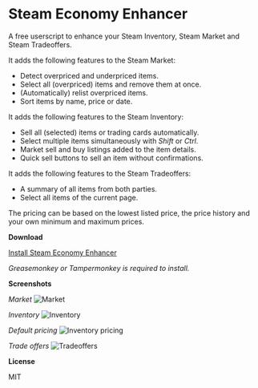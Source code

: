 # Steam Economy Enhancer

A free userscript to enhance your Steam Inventory, Steam Market and Steam Tradeoffers.

It adds the following features to the Steam Market:

*    Detect overpriced and underpriced items.
*    Select all (overpriced) items and remove them at once.
*    (Automatically) relist overpriced items.
*    Sort items by name, price or date.

It adds the following features to the Steam Inventory:

*    Sell all (selected) items or trading cards automatically.
*    Select multiple items simultaneously with *Shift* or *Ctrl*.
*    Market sell and buy listings added to the item details.
*    Quick sell buttons to sell an item without confirmations.

It adds the following features to the Steam Tradeoffers:

*    A summary of all items from both parties.
*    Select all items of the current page.

The pricing can be based on the lowest listed price, the price history and your own minimum and maximum prices.

**Download**

[Install Steam Economy Enhancer](https://raw.githubusercontent.com/Nuklon/Steam-Economy-Enhancer/master/code.user.js)

*Greasemonkey or Tampermonkey is required to install.*

**Screenshots**

*Market*
![Market](http://i.imgur.com/A9Q7I9I.png)

*Inventory*
![Inventory](http://i.imgur.com/yI9btgr.png)

*Default pricing*
![Inventory pricing](http://i.imgur.com/RyO8ZBY.png)

*Trade offers*
![Tradeoffers](http://i.imgur.com/vdVeXHi.png)

**License**

MIT

